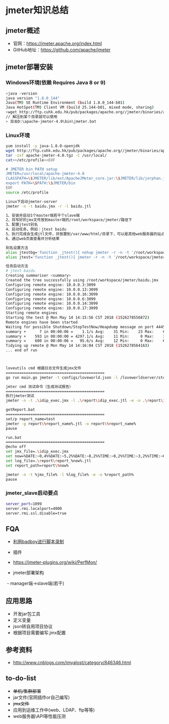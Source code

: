# jmeter知识总结
## jmeter概述
- 官网：https://jmeter.apache.org/index.html
- GitHub地址：https://github.com/apache/jmeter

## jmeter部署安装
### Windows环境(依赖 Requires Java 8 or 9)
``` bash
>java -version
java version "1.8.0_144"
Java(TM) SE Runtime Environment (build 1.8.0_144-b01)
Java HotSpot(TM) Client VM (build 25.144-b01, mixed mode, sharing)
>wget http://ftp.cuhk.edu.hk/pub/packages/apache.org//jmeter/binaries/apache-jmeter-4.0.tgz
// 解压到某个目录就可以使用
> 双击D:\apache-jmeter-4.0\bin\jmeter.bat
```
### Linux环境
``` bash
yum install -y java-1.8.0-openjdk
wget http://ftp.cuhk.edu.hk/pub/packages/apache.org//jmeter/binaries/apache-jmeter-4.0.tgz
tar -zxf apache-jmeter-4.0.tgz -C /usr/local/
cat>>/etc/profile<<EOF

# JMETER bin PATH setup
JMETER=/usr/local/apache-jmeter-4.0
CLASSPATH=\$JMETER/lib/ext/ApacheJMeter_core.jar:\$JMETER/lib/jorphan.jar:\$JMETER/lib/logkit-2.0.jar:\$CLASSPATH
export PATH=\$PATH:\$JMETER/bin
EOF
source /etc/profile

Linux下启动jmeter-server
jmeter -n -t baidu.jmx -r -l baidu.jtl

1、安装并启动1个master端若干个slave端
2、将写好的jmx文件放到master端的/root/workspace/jmeter/路径下
3、配置jtest别名
4、启动任务，例如：jtest baidu
5、执行完成会生成jtl文件，并放置到/var/www/html/目录下，可以是其他web服务器的站点路径下
6、通过web页面查看并分析结果

别名设置方法
alias jtestbg='function _jtest(){ nohup jmeter -r -n -t '/root/workspace/jmeter/'$1.jmx -l '/var/www/html/'$1-$(date '+%Y-%m-%d-%H:%M:%S').jtl -e -o '/var/www/html/'$1-$(date '+%Y-%m-%d--%H:%M:%S') & };_jtest'
alias jtest='function _jtest(){ jmeter -r -n -t '/root/workspace/jmeter/'$1.jmx -l '/var/www/html/'$1-$(date '+%Y-%m-%d-%H:%M:%S').jtl -e -o '/var/www/html/'$1-$(date '+%Y-%m-%d--%H:%M:%S') };_jtest'

任务启动方法
# jtest baidu
Creating summariser <summary>
Created the tree successfully using /root/workspace/jmeter/baidu.jmx
Configuring remote engine: 10.0.0.3:3099
Configuring remote engine: 10.0.0.13:3099
Configuring remote engine: 10.0.0.16:3099
Configuring remote engine: 10.0.0.6:3099
Configuring remote engine: 10.0.0.14:3099
Configuring remote engine: 10.0.0.17:3099
Starting remote engines
Starting the test @ Mon May 14 14:15:56 CST 2018 (1526278556872)
Remote engines have been started
Waiting for possible Shutdown/StopTestNow/Heapdump message on port 4445
summary +      7 in 00:00:06 =    1.1/s Avg:    31 Min:    23 Max:    66 Err:     0 (0.00%) Active: 5 Started: 57 Finished: 55
summary +    593 in 00:00:00 = 4297.1/s Avg:    11 Min:     0 Max:    30 Err:   300 (50.59%) Active: 0 Started: 57 Finished: 60
summary =    600 in 00:00:06 =   95.6/s Avg:    12 Min:     0 Max:    66 Err:   300 (50.00%)
Tidying up remote @ Mon May 14 14:16:04 CST 2018 (1526278564163)
... end of run



loveutils cmd 根据日志文件生成jmx文件
============================================
go run main.go jmeter -t configs/loveworld.json -l /loveworldserver/storage/logs/laravel.log -u 2360272025537

jmter cmd 测试命令（生成测试报告）
============================================
执行jmeter测试
jmeter -n -t .\idip_exec.jmx -l .\report\idip_exec.jtl -e -o .\report\idip_exec

getReport.bat
============================================
set/p report_name=test
jmeter -g report\%report_name%.jtl -o report\%report_name%
pause

run.bat
============================================
@echo off
set jmx_file=.\idip_exec.jmx
set now=%DATE:~0,4%%DATE:~5,2%%DATE:~8,2%%TIME:~0,2%%TIME:~3,2%%TIME:~6,2%
set log_file=.\report\report_%now%.jtl
set report_path=report\%now%

jmeter -n -t %jmx_file% -l %log_file% -e -o %report_path%
pause
```
### jmeter_slave启动要点
``` bash
server_port=1099
server.rmi.localport=4000
server.rmi.ssl.disable=true
```
## FQA
- [利用badboy进行脚本录制]()
- 插件

 - https://jmeter-plugins.org/wiki/PerfMon/

- jmeter部署架构

  - manager端->slave端(若干)

## 应用思路
- 开发jar包工具
- 定义变量
- json转自用项目协议
- 根据项目需要编写.jmx配置

## 参考资料
- http://www.cnblogs.com/imyalost/category/846346.html

## to-do-list
- ~~单机/集群部署~~
- jar文件(官网插件or自己编写)
- ~~jmx文件~~
- 应用到运维工作中(web、LDAP、ftp等等)
- web服务器\API等性能压测
